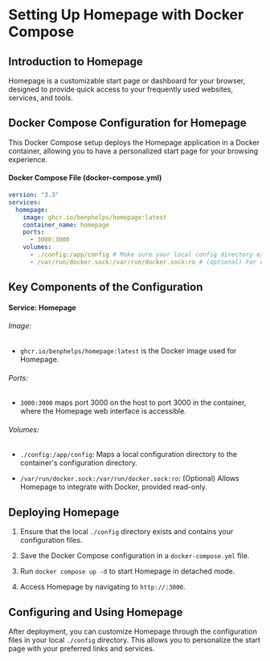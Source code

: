 # Setting Up Homepage with Docker Compose

## Introduction to Homepage

Homepage is a customizable start page or dashboard for your browser, designed to provide quick access to your frequently used websites, services, and tools.

## Docker Compose Configuration for Homepage

This Docker Compose setup deploys the Homepage application in a Docker container, allowing you to have a personalized start page for your browsing experience.

#### Docker Compose File (docker-compose.yml)

```yaml
version: "3.3"
services:
  homepage:
    image: ghcr.io/benphelps/homepage:latest
    container_name: homepage
    ports:
      - 3000:3000
    volumes:
      - ./config:/app/config # Make sure your local config directory exists
      - /var/run/docker.sock:/var/run/docker.sock:ro # (optional) For docker integrations
```

## Key Components of the Configuration

#### Service: Homepage

###### Image: 

* <code>ghcr.io/benphelps/homepage:latest</code> is the Docker image used for Homepage.

###### Ports:

* <code>3000:3000</code> maps port 3000 on the host to port 3000 in the container, where the Homepage web interface is accessible.

###### Volumes:

* <code>./config:/app/config</code>: Maps a local configuration directory to the container's configuration directory.

* <code>/var/run/docker.sock:/var/run/docker.sock:ro</code>: (Optional) Allows Homepage to integrate with Docker, provided read-only.

## Deploying Homepage

1. Ensure that the local <code>./config</code> directory exists and contains your configuration files.

2. Save the Docker Compose configuration in a <code>docker-compose.yml</code> file.

3. Run <code>docker compose up -d</code> to start Homepage in detached mode.

4. Access Homepage by navigating to <code>http://<host-ip>:3000</code>.

## Configuring and Using Homepage

After deployment, you can customize Homepage through the configuration files in your local <code>./config</code> directory. This allows you to personalize the start page with your preferred links and services.